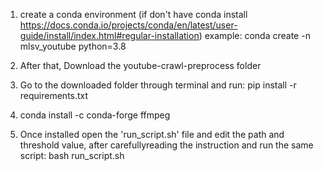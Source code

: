1) create a conda environment (if don't have conda install https://docs.conda.io/projects/conda/en/latest/user-guide/install/index.html#regular-installation)
example: conda create -n mlsv_youtube python=3.8

2) After that, Download the youtube-crawl-preprocess folder

3) Go to the downloaded folder through terminal and run: pip install -r requirements.txt
  
4) conda install -c conda-forge ffmpeg

5) Once installed open the 'run_script.sh' file and edit the path and threshold value, after carefullyreading the instruction and run the same script:
bash run_script.sh




